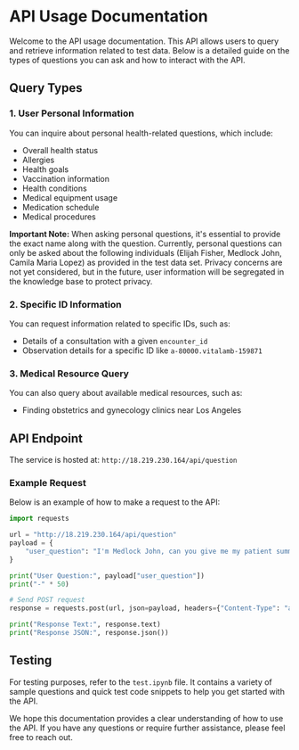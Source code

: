 # API Usage Documentation

Welcome to the API usage documentation. This API allows users to query and retrieve information related to test data. Below is a detailed guide on the types of questions you can ask and how to interact with the API.

## Query Types

### 1. User Personal Information
You can inquire about personal health-related questions, which include:
- Overall health status
- Allergies
- Health goals
- Vaccination information
- Health conditions
- Medical equipment usage
- Medication schedule
- Medical procedures

**Important Note:** When asking personal questions, it's essential to provide the exact name along with the question. Currently, personal questions can only be asked about the following individuals (Elijah Fisher, Medlock John, Camila Maria Lopez) as provided in the test data set. Privacy concerns are not yet considered, but in the future, user information will be segregated in the knowledge base to protect privacy.

### 2. Specific ID Information
You can request information related to specific IDs, such as:
- Details of a consultation with a given `encounter_id`
- Observation details for a specific ID like `a-80000.vitalamb-159871`

### 3. Medical Resource Query
You can also query about available medical resources, such as:
- Finding obstetrics and gynecology clinics near Los Angeles

## API Endpoint

The service is hosted at: `http://18.219.230.164/api/question`

### Example Request

Below is an example of how to make a request to the API:

```python
import requests

url = "http://18.219.230.164/api/question"
payload = {
    "user_question": "I'm Medlock John, can you give me my patient summaries and insights?"
}

print("User Question:", payload["user_question"])
print("-" * 50)

# Send POST request
response = requests.post(url, json=payload, headers={"Content-Type": "application/json"})

print("Response Text:", response.text)
print("Response JSON:", response.json())
```

## Testing

For testing purposes, refer to the `test.ipynb` file. It contains a variety of sample questions and quick test code snippets to help you get started with the API.

We hope this documentation provides a clear understanding of how to use the API. If you have any questions or require further assistance, please feel free to reach out.
